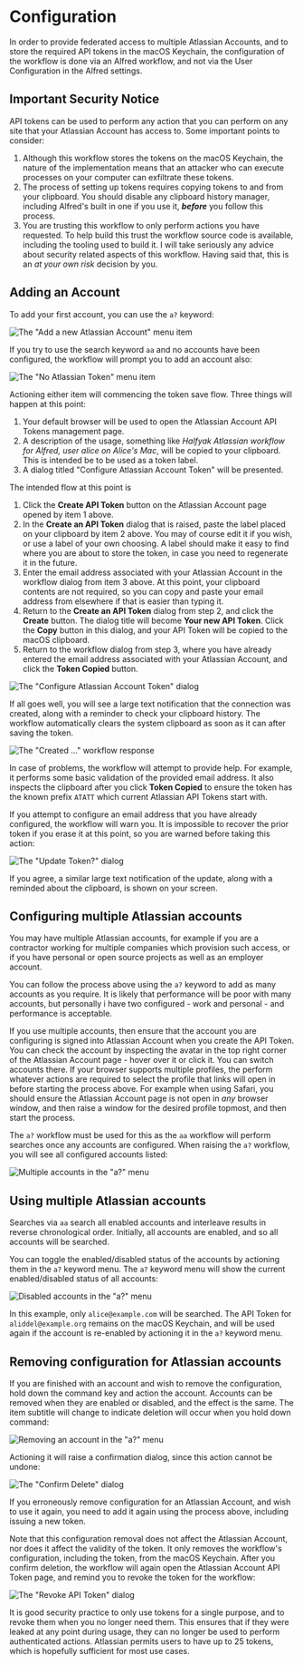 # Configuration

In order to provide federated access to multiple Atlassian Accounts, and to
store the required API tokens in the macOS Keychain, the configuration of
the workflow is done via an Alfred workflow, and not via the User Configuration
in the Alfred settings.

## Important Security Notice

API tokens can be used to perform any action that you can perform on any
site that your Atlassian Account has access to. Some important points to
consider:

1. Although this workflow stores the tokens on the macOS Keychain, the
   nature of the implementation means that an attacker who can execute
   processes on your computer can exfiltrate these tokens.
2. The process of setting up tokens requires copying tokens to and from your
   clipboard. You should disable any clipboard history manager, including
   Alfred's built in one if you use it, _**before**_ you follow this process.
3. You are trusting this workflow to only perform actions you have requested.
   To help build this trust the workflow source code is available, including
   the tooling used to build it. I will take seriously any advice about
   security related aspects of this workflow. Having said that, this is an
   _at your own risk_ decision by you.

## Adding an Account

To add your first account, you can use the `a?` keyword:

![The "Add a new Atlassian Account" menu item](add-first-account.png)

If you try to use the search keyword `aa` and no accounts have been configured,
the workflow will prompt you to add an account also:

![The "No Atlassian Token" menu item](no-atlassian-token.png)

Actioning either item will commencing the token save flow. Three things will
happen at this point:

1. Your default browser will be used to open the Atlassian Account API
   Tokens management page.
2. A description of the usage, something like _Halfyak Atlassian workflow
   for Alfred, user alice on Alice's Mac_, will be copied to your clipboard.
   This is intended be to be used as a token label.
3. A dialog titled "Configure Atlassian Account Token" will be presented.

The intended flow at this point is

1. Click the **Create API Token** button on the Atlassian Account page opened
   by item 1 above.
2. In the **Create an API Token** dialog that is raised, paste the label
   placed on your clipboard by item 2 above. You may of course edit it if
   you wish, or use a label of your own choosing. A label should make it
   easy to find where you are about to store the token, in case you need to
   regenerate it in the future.
3. Enter the email address associated with your Atlassian Account in the
   workflow dialog from item 3 above. At this point, your clipboard contents
   are not required, so you can copy and paste your email address from
   elsewhere if that is easier than typing it.
4. Return to the **Create an API Token** dialog from step 2, and click the
   **Create** button. The dialog title will become **Your new API Token**.
   Click the **Copy** button in this dialog, and your API Token will be
   copied to the macOS clipboard.
5. Return to the workflow dialog from step 3, where you have already entered
   the email address associated with your Atlassian Account, and click the
   **Token Copied** button.

![The "Configure Atlassian Account Token" dialog](configure-token.png)

If all goes well, you will see a large text notification that the connection
was created, along with a reminder to check your clipboard history. The
workflow automatically clears the system clipboard as soon as it can after
saving the token.

![The "Created ..." workflow response](created-largetext.png)

In case of problems, the workflow will attempt to provide help. For example,
it performs some basic validation of the provided email address. It also
inspects the clipboard after you click **Token Copied** to ensure the token
has the known prefix `ATATT` which current Atlassian API Tokens start with.

If you attempt to configure an email address that you have already
configured, the workflow will warn you. It is impossible to recover the
prior token if you erase it at this point, so you are warned before taking
this action:

![The "Update Token?" dialog](update-token.png)

If you agree, a similar large text notification of the update, along with a
reminded about the clipboard, is shown on your screen.

## Configuring multiple Atlassian accounts

You may have multiple Atlassian accounts, for example if you are a
contractor working for multiple companies which provision such access, or if
you have personal or open source projects as well as an employer account.

You can follow the process above using the `a?` keyword to add as many
accounts as you require. It is likely that performance will be poor with
many accounts, but personally i have two configured - work and personal -
and performance is acceptable.

If you use multiple accounts, then ensure that the account you are
configuring is signed into Atlassian Account when you create the API Token.
You can check the account by inspecting the avatar in the top right corner
of the Atlassian Account page - hover over it or click it. You can switch
accounts there. If your browser supports multiple profiles, the perform
whatever actions are required to select the profile that links will open in
before starting the process above. For example when using Safari, you should
ensure the Atlassian Account page is not open in _any_ browser window, and
then raise a window for the desired profile topmost, and then start the process.

The `a?` workflow must be used for this as the `aa` workflow will perform
searches once any accounts are configured. When raising the `a?` workflow,
you will see all configured accounts listed:

![Multiple accounts in the "a?" menu](multiple-accounts.png)

## Using multiple Atlassian accounts

Searches via `aa` search all enabled accounts and interleave results in
reverse chronological order. Initially, all accounts are enabled, and so all
accounts will be searched.

You can toggle the enabled/disabled status of the accounts by actioning them
in the `a?` keyword menu. The `a?` keyword menu will show the current
enabled/disabled status of all accounts:

![Disabled accounts in the "a?" menu](disabled-account.png)

In this example, only `alice@example.com` will be searched. The API Token
for `aliddel@example.org` remains on the macOS Keychain, and will be used
again if the account is re-enabled by actioning it in the `a?` keyword menu.

## Removing configuration for Atlassian accounts

If you are finished with an account and wish to remove the configuration,
hold down the command key and action the account. Accounts can be removed
when they are enabled or disabled, and the effect is the same. The item
subtitle will change to indicate deletion will occur when you hold down command:

![Removing an account in the "a?" menu](delete-account.png)

Actioning it will raise a confirmation dialog, since this action cannot be
undone:

![The "Confirm Delete" dialog](delete-warning.png)

If you erroneously remove configuration for an Atlassian Account, and wish
to use it again, you need to add it again using the process above, including
issuing a new token.

Note that this configuration removal does not affect the Atlassian Account, nor
does it affect the validity of the token. It only removes the workflow's
configuration, including the token, from the macOS Keychain. After you
confirm deletion, the workflow will again open the Atlassian Account API
Token page, and remind you to revoke the token for the workflow:

![The "Revoke API Token" dialog](revoke-reminder.png)

It is good security practice to only use tokens for a single purpose, and to
revoke them when you no longer need them. This ensures that if they were
leaked at any point during usage, they can no longer be used to perform
authenticated actions. Atlassian permits users to have up to 25 tokens,
which is hopefully sufficient for most use cases.
